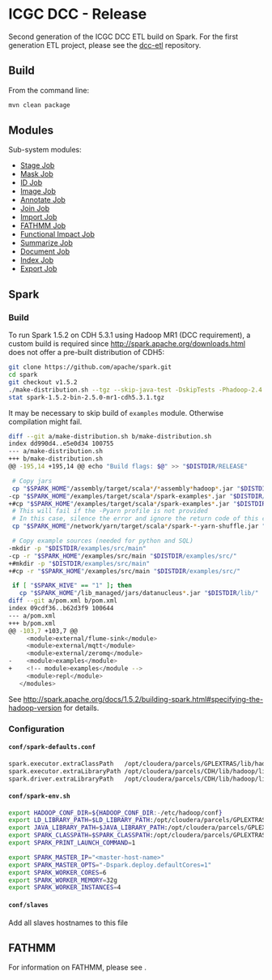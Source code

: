 # ICGC DCC - Release

Second generation of the ICGC DCC ETL build on Spark. For the first generation ETL project, please see the [dcc-etl](https://github.com/icgc-dcc/dcc-etl) repository.

## Build

From the command line:

```bash
mvn clean package
```

## Modules
Sub-system modules:

- [Stage Job](dcc-release-job/dcc-release-job-stage/README.md)
- [Mask Job](dcc-release-job/dcc-release-job-mask/README.md)
- [ID Job](dcc-release-job/dcc-release-job-id/README.md)
- [Image Job](dcc-release-job/dcc-release-job-image/README.md)
- [Annotate Job](dcc-release-job/dcc-release-job-annotate/README.md)
- [Join Job](dcc-release-job/dcc-release-job-join/README.md)
- [Import Job](dcc-release-job/dcc-release-job-import/README.md)
- [FATHMM Job](dcc-release-job/dcc-release-job-fathmm/README.md)
- [Functional Impact Job](dcc-release-job/dcc-release-job-fi/README.md)
- [Summarize Job](dcc-release-job/dcc-release-job-summarize/README.md)
- [Document Job](dcc-release-job/dcc-release-job-document/README.md)
- [Index Job](dcc-release-job/dcc-release-job-index/README.md)
- [Export Job](dcc-release-job/dcc-release-job-export/README.md)

## Spark

### Build

To run Spark 1.5.2 on CDH 5.3.1 using Hadoop MR1 (DCC requirement), a custom build is required since http://spark.apache.org/downloads.html does not offer a pre-built distribution of CDH5:

```bash
git clone https://github.com/apache/spark.git
cd spark
git checkout v1.5.2
./make-distribution.sh --tgz --skip-java-test -DskipTests -Phadoop-2.4 -Dhadoop.version=2.5.0-mr1-cdh5.3.1
stat spark-1.5.2-bin-2.5.0-mr1-cdh5.3.1.tgz
```

It may be necessary to skip build of `examples` module. Otherwise compilation might fail.

```bash
diff --git a/make-distribution.sh b/make-distribution.sh
index dd990d4..e5e0d34 100755
--- a/make-distribution.sh
+++ b/make-distribution.sh
@@ -195,14 +195,14 @@ echo "Build flags: $@" >> "$DISTDIR/RELEASE"

 # Copy jars
 cp "$SPARK_HOME"/assembly/target/scala*/*assembly*hadoop*.jar "$DISTDIR/lib/"
-cp "$SPARK_HOME"/examples/target/scala*/spark-examples*.jar "$DISTDIR/lib/"
+#cp "$SPARK_HOME"/examples/target/scala*/spark-examples*.jar "$DISTDIR/lib/"
 # This will fail if the -Pyarn profile is not provided
 # In this case, silence the error and ignore the return code of this command
 cp "$SPARK_HOME"/network/yarn/target/scala*/spark-*-yarn-shuffle.jar "$DISTDIR/lib/" &> /dev/null || :

 # Copy example sources (needed for python and SQL)
-mkdir -p "$DISTDIR/examples/src/main"
-cp -r "$SPARK_HOME"/examples/src/main "$DISTDIR/examples/src/"
+#mkdir -p "$DISTDIR/examples/src/main"
+#cp -r "$SPARK_HOME"/examples/src/main "$DISTDIR/examples/src/"

 if [ "$SPARK_HIVE" == "1" ]; then
   cp "$SPARK_HOME"/lib_managed/jars/datanucleus*.jar "$DISTDIR/lib/"
diff --git a/pom.xml b/pom.xml
index 09cdf36..b62d3f9 100644
--- a/pom.xml
+++ b/pom.xml
@@ -103,7 +103,7 @@
     <module>external/flume-sink</module>
     <module>external/mqtt</module>
     <module>external/zeromq</module>
-    <module>examples</module>
+    <!-- module>examples</module -->
     <module>repl</module>
   </modules>
```

See http://spark.apache.org/docs/1.5.2/building-spark.html#specifying-the-hadoop-version for details.


### Configuration

#### `conf/spark-defaults.conf`

```bash
spark.executor.extraClassPath   /opt/cloudera/parcels/GPLEXTRAS/lib/hadoop/lib/hadoop-lzo.jar
spark.executor.extraLibraryPath /opt/cloudera/parcels/CDH/lib/hadoop/lib/native:/opt/cloudera/parcels/GPLEXTRAS/lib/hadoop/lib/native
spark.driver.extraLibraryPath   /opt/cloudera/parcels/CDH/lib/hadoop/lib/native:/opt/cloudera/parcels/GPLEXTRAS/lib/hadoop/lib/native
```

#### `conf/spark-env.sh`

```bash
export HADOOP_CONF_DIR=${HADOOP_CONF_DIR:-/etc/hadoop/conf}
export LD_LIBRARY_PATH=$LD_LIBRARY_PATH:/opt/cloudera/parcels/GPLEXTRAS/lib/hadoop/lib/native:/opt/cloudera/parcels/CDH/lib/hadoop/lib/native
export JAVA_LIBRARY_PATH=$JAVA_LIBRARY_PATH:/opt/cloudera/parcels/GPLEXTRAS/lib/hadoop/lib/native:/opt/cloudera/parcels/CDH/lib/hadoop/lib/native
export SPARK_CLASSPATH=$SPARK_CLASSPATH:/opt/cloudera/parcels/GPLEXTRAS/lib/hadoop/lib/hadoop-lzo.jar
export SPARK_PRINT_LAUNCH_COMMAND=1

export SPARK_MASTER_IP="<master-host-name>"
export SPARK_MASTER_OPTS="-Dspark.deploy.defaultCores=1"
export SPARK_WORKER_CORES=6
export SPARK_WORKER_MEMORY=32g
export SPARK_WORKER_INSTANCES=4
```

#### `conf/slaves`

Add all slaves hostnames to this file

## FATHMM

For information on FATHMM, please see [](FATHMM.md).

